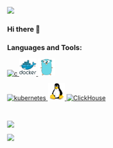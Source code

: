 ![](https://visitor-badge.glitch.me/badge?page_id=su-houzhen)

### Hi there 👋

<h3 align="left">Languages and Tools:</h3>
<p align="left">
  <a href="https://www.cprogramming.com/" target="_blank">
    <img src="https://upload.wikimedia.org/wikipedia/commons/thumb/1/18/ISO_C%2B%2B_Logo.svg/459px-ISO_C%2B%2B_Logo.svg.png" alt="c" width="40" height="40"/>
  </a>
  <a href="https://www.docker.com/" target="_blank">
    <img src="https://raw.githubusercontent.com/devicons/devicon/master/icons/docker/docker-original-wordmark.svg" alt="docker" width="40" height="40"/>
  </a>
  <a href="https://golang.org" target="_blank">
    <img src="https://raw.githubusercontent.com/devicons/devicon/master/icons/go/go-original.svg" alt="go" width="40" height="40"/>
  </a>
</p>
<p align="left"> 
  <a href="https://kubernetes.io" target="_blank">
    <img src="https://www.vectorlogo.zone/logos/kubernetes/kubernetes-icon.svg" alt="kubernetes" width="40" height="40"/>
  </a>
  <a href="https://www.linux.org/" target="_blank">
    <img src="https://raw.githubusercontent.com/devicons/devicon/master/icons/linux/linux-original.svg" alt="linux" width="40" height="40"/>
  </a>
  <a href="https://clickhouse.tech/" target="_blank">
    <img src="https://clickhouse.tech/images/logo.svg" alt="ClickHouse" width="40" height="40"/>
  </a>
</p>

<br />

<p align="left">
  <img align="left" src="https://github-readme-stats.vercel.app/api?username=su-houzhen&show_icons=true&theme=radical" />
</p>

<br />

<p align="left">
  <img align="left" src="https://github-readme-streak-stats.herokuapp.com/?user=su-houzhen&count_private=true&theme=radical" />
</p>

<br />


<!--
**su-houzhen/su-houzhen** is a ✨ _special_ ✨ repository because its `README.md` (this file) appears on your GitHub profile.

Here are some ideas to get you started:

- 🔭 I’m currently working on ...
- 🌱 I’m currently learning ...
- 👯 I’m looking to collaborate on ...
- 🤔 I’m looking for help with ...
- 💬 Ask me about ...
- 📫 How to reach me: ...
- 😄 Pronouns: ...
- ⚡ Fun fact: ...
-->
